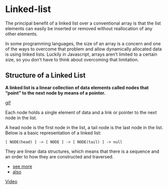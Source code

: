 # Linked-list

The principal benefit of a linked list over a conventional array is that the list elements can easily be inserted or removed without reallocation of any other elements.

In some programming languages, the size of an array is a concern and one of the ways to overcome that problem and allow dynamically allocated data is using linked lists. Luckily in Javascript, arrays aren’t limited to a certain size, so you don’t have to think about overcoming that limitation.


## Structure of a Linked List

__A linked list is a linear collection of data elements called nodes that “point” to the next node by means of a pointer.__

[gif](https://media.giphy.com/media/3o7btPCcdNniyf0ArS/giphy.gif)

Each node holds a single element of data and a link or pointer to the next node in the list.

A head node is the first node in the list, a tail node is the last node in the list. Below is a basic representation of a linked list:

`[ NODE(head) ] -> [ NODE ] -> [ NODE(tail) ] -> null`

They are linear data structures, which means that there is a sequence and an order to how they are constructed and traversed.
- [see more](https://dev.to/vaidehijoshi/whats-a-linked-list-anyway)
- [also](https://web.archive.org/web/20200217010131/http://www.cs.cmu.edu/~adamchik/15-121/lectures/Linked%20Lists/linked%20lists.html)

[Video](https://www.youtube.com/watch?v=oiW79L8VYXk)